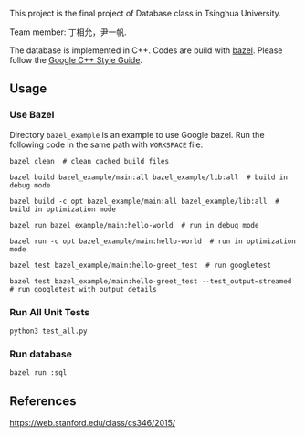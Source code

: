 This project is the final project of Database class in Tsinghua University.

Team member: 丁相允，尹一帆.

The database is implemented in C++. Codes are build with <a href="https://www.bazel.build/">bazel</a>. Please follow the <a href="https://google.github.io/styleguide/cppguide.html">Google C++ Style Guide</a>.

## Usage

### Use Bazel

Directory `bazel_example` is an example to use Google bazel. Run the following code in the same path with `WORKSPACE` file:

```shell
bazel clean  # clean cached build files

bazel build bazel_example/main:all bazel_example/lib:all  # build in debug mode

bazel build -c opt bazel_example/main:all bazel_example/lib:all  # build in optimization mode

bazel run bazel_example/main:hello-world  # run in debug mode

bazel run -c opt bazel_example/main:hello-world  # run in optimization mode

bazel test bazel_example/main:hello-greet_test  # run googletest

bazel test bazel_example/main:hello-greet_test --test_output=streamed  # run googletest with output details
```

### Run All Unit Tests

```shell
python3 test_all.py
```

### Run database

```shell
bazel run :sql
```

## References

https://web.stanford.edu/class/cs346/2015/